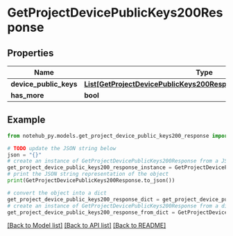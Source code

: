 # GetProjectDevicePublicKeys200Response


## Properties

Name | Type | Description | Notes
------------ | ------------- | ------------- | -------------
**device_public_keys** | [**List[GetProjectDevicePublicKeys200ResponseDevicePublicKeysInner]**](GetProjectDevicePublicKeys200ResponseDevicePublicKeysInner.md) |  | 
**has_more** | **bool** |  | 

## Example

```python
from notehub_py.models.get_project_device_public_keys200_response import GetProjectDevicePublicKeys200Response

# TODO update the JSON string below
json = "{}"
# create an instance of GetProjectDevicePublicKeys200Response from a JSON string
get_project_device_public_keys200_response_instance = GetProjectDevicePublicKeys200Response.from_json(json)
# print the JSON string representation of the object
print(GetProjectDevicePublicKeys200Response.to_json())

# convert the object into a dict
get_project_device_public_keys200_response_dict = get_project_device_public_keys200_response_instance.to_dict()
# create an instance of GetProjectDevicePublicKeys200Response from a dict
get_project_device_public_keys200_response_from_dict = GetProjectDevicePublicKeys200Response.from_dict(get_project_device_public_keys200_response_dict)
```
[[Back to Model list]](../README.md#documentation-for-models) [[Back to API list]](../README.md#documentation-for-api-endpoints) [[Back to README]](../README.md)


